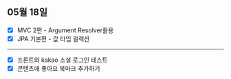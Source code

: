 ## 05월 18일

- [x] MVC 2편 - Argument Resolver활용
- [x] JPA 기본편 - 값 타입 컬렉션

---

- [x] 프론트와 kakao 소셜 로그인 테스트
- [x] 콘텐츠에 좋아요 북마크 추가하기
